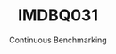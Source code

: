 ---
layout: docu
title: IMDBQ031
subtitle: Continuous Benchmarking
selected: IMDB
expanded: Benchmarking
benchmark: /individual_results/IMDBQ031.html
---